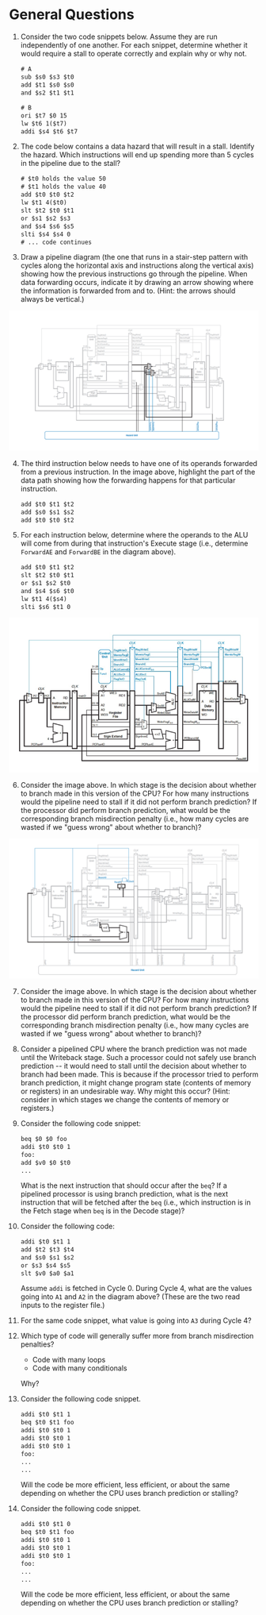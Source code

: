 # General Questions

1. Consider the two code snippets below.
   Assume they are run independently of one another.
   For each snippet,
   determine whether it would require a stall to operate correctly and explain
   why or why not.
   ```
   # A
   sub $s0 $s3 $t0
   add $t1 $s0 $s0
   and $s2 $t1 $t1
   ```

   ```
   # B
   ori $t7 $0 15
   lw $t6 1($t7)
   addi $s4 $t6 $t7
   ```

2. The code below contains a data hazard that will result in a stall.
   Identify the hazard.
   Which instructions will end up spending more than 5 cycles in the pipeline
   due to the stall?
   ```
   # $t0 holds the value 50
   # $t1 holds the value 40
   add $t0 $t0 $t2
   lw $t1 4($t0)
   slt $t2 $t0 $t1
   or $s1 $s2 $s3
   and $s4 $s6 $s5
   slti $s4 $s4 0
   # ... code continues
   ```

3. Draw a pipeline diagram
   (the one that runs in a stair-step pattern with cycles along the horizontal
   axis and instructions along the vertical axis)
   showing how the previous instructions go through the pipeline.
   When data forwarding occurs,
   indicate it by drawing an arrow showing where the information is forwarded
   from and to.
   (Hint: the arrows should always be vertical.)

![pipelined processor with forwarding](images/pipelined-processor-forwarding.png)

4. The third instruction below needs to have one of its operands forwarded
   from a previous instruction.
   In the image above,
   highlight the part of the data path showing how the forwarding happens for
   that particular instruction.
   ```
   add $t0 $t1 $t2
   add $s0 $s1 $s2
   add $t0 $t0 $t2
   ```

5. For each instruction below,
   determine where the operands to the ALU will come from during that
   instruction's Execute stage
   (i.e., determine `ForwardAE` and `ForwardBE` in the diagram above).
   ```
   add $t0 $t1 $t2
   slt $t2 $t0 $t1
   or $s1 $s2 $t0
   and $s4 $s6 $t0
   lw $t1 4($s4)
   slti $s6 $t1 0
   ```

![pipelined processor](images/pipelined-processor.png)

6. Consider the image above.
   In which stage is the decision about whether to branch made in this version
   of the CPU?
   For how many instructions would the pipeline need to stall if it did not
   perform branch prediction?
   If the processor did perform branch prediction,
   what would be the corresponding branch misdirection penalty
   (i.e., how many cycles are wasted if we "guess wrong" about whether to
   branch)?

![pipelined processor with branch prediction](images/pipelined-processor-final.png)

7. Consider the image above.
   In which stage is the decision about whether to branch made in this version
   of the CPU?
   For how many instructions would the pipeline need to stall if it did not
   perform branch prediction?
   If the processor did perform branch prediction,
   what would be the corresponding branch misdirection penalty
   (i.e., how many cycles are wasted if we "guess wrong" about whether to
   branch)?

8. Consider a pipelined CPU where the branch prediction was not made until the
   Writeback stage.
   Such a processor could not safely use branch prediction --
   it would need to stall until the decision about whether to branch had been
   made.
   This is because if the processor tried to perform branch prediction,
   it might change program state
   (contents of memory or registers)
   in an undesirable way.
   Why might this occur?
   (Hint: consider in which stages we change the contents of memory or
   registers.)

9. Consider the following code snippet:
   ```
   beq $0 $0 foo
   addi $t0 $t0 1
   foo:
   add $v0 $0 $t0
   ...
   ```
   What is the next instruction that should occur after the `beq`?
   If a pipelined processor is using branch prediction,
   what is the next instruction that will be fetched after the `beq`
   (i.e., which instruction is in the Fetch stage when `beq` is in the Decode
   stage)?

10. Consider the following code:
    ```
    addi $t0 $t1 1
    add $t2 $t3 $t4
    and $s0 $s1 $s2
    or $s3 $s4 $s5
    slt $v0 $a0 $a1
    ```
    Assume `addi` is fetched in Cycle 0.
    During Cycle 4,
    what are the values going into `A1` and `A2` in the diagram above?
    (These are the two read inputs to the register file.)

11. For the same code snippet,
    what value is going into `A3` during Cycle 4?

12. Which type of code will generally suffer more from branch misdirection
    penalties?
    * Code with many loops
    * Code with many conditionals

    Why?

13. Consider the following code snippet.
    ```
    addi $t0 $t1 1
    beq $t0 $t1 foo
    addi $t0 $t0 1
    addi $t0 $t0 1
    addi $t0 $t0 1
    foo:
    ...
    ...
    ```

    Will the code be more efficient, less efficient,
    or about the same depending on whether the CPU uses branch prediction or
    stalling?

14. Consider the following code snippet.
    ```
    addi $t0 $t1 0
    beq $t0 $t1 foo
    addi $t0 $t0 1
    addi $t0 $t0 1
    addi $t0 $t0 1
    foo:
    ...
    ...
    ```

    Will the code be more efficient, less efficient,
    or about the same depending on whether the CPU uses branch prediction or
    stalling?
